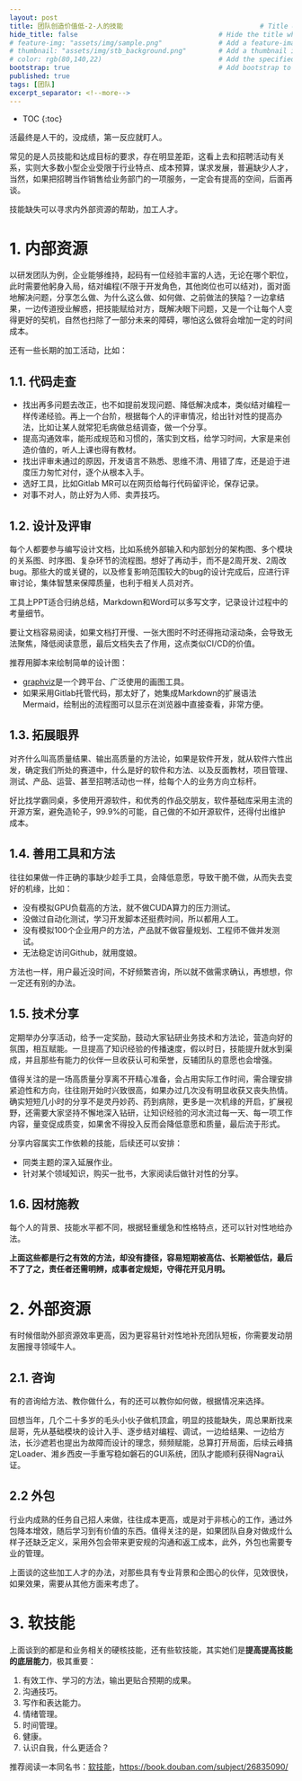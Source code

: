 ```yaml
---
layout: post
title: 团队创造价值低-2-人的技能                                  # Title of the page
hide_title: false                                   # Hide the title when displaying the post, but shown in lists of posts
# feature-img: "assets/img/sample.png"              # Add a feature-image to the post
# thumbnail: "assets/img/stb_background.png"        # Add a thumbnail image on blog view
# color: rgb(80,140,22)                             # Add the specified color as feature image, and change link colors in post
bootstrap: true                                     # Add bootstrap to the page
published: true
tags: [团队]
excerpt_separator: <!--more-->
---
```


<!--more-->
* TOC
{:toc}

活最终是人干的，没成绩，第一反应就盯人。

常见的是人员技能和达成目标的要求，存在明显差距，这看上去和招聘活动有关系，实则大多数小型企业受限于行业特点、成本预算，谋求发展，普遍缺少人才，当然，如果把招聘当作销售给业务部门的一项服务，一定会有提高的空间，后面再谈。

技能缺失可以寻求内外部资源的帮助，加工人才。

# 1. 内部资源

以研发团队为例，企业能够维持，起码有一位经验丰富的人选，无论在哪个职位，此时需要他躬身入局，结对编程(不限于开发角色，其他岗位也可以结对)，面对面地解决问题，分享怎么做、为什么这么做、如何做、之前做法的狭隘？一边拿结果，一边传道授业解惑，把技能赋给对方，既解决眼下问题，又是一个让每个人变得更好的契机，自然也扫除了一部分未来的障碍，哪怕这么做将会增加一定的时间成本。

还有一些长期的加工活动，比如：

## 1.1. 代码走查

* 找出再多问题去改正，也不如提前发现问题、降低解决成本，类似结对编程一样传递经验。再上一个台阶，根据每个人的评审情况，给出针对性的提高办法，比如让某人就常犯毛病做总结调查，做一个分享。
* 提高沟通效率，能形成规范和习惯的，落实到文档，给学习时间，大家是来创造价值的，听人上课也得有教材。
* 找出评审未通过的原因，开发语言不熟悉、思维不清、用错了库，还是迫于进度压力匆忙对付，逐个从根本入手。
* 选好工具，比如Gitlab MR可以在网页给每行代码留评论，保存记录。
* 对事不对人，防止好为人师、卖弄技巧。

## 1.2. 设计及评审

每个人都要参与编写设计文档，比如系统外部输入和内部划分的架构图、多个模块的关系图、时序图、复杂环节的流程图。想好了再动手，而不是2周开发、2周改bug。那些大的或关键的，以及修复影响范围较大的bug的设计完成后，应进行评审讨论，集体智慧来保障质量，也利于相关人员对齐。

工具上PPT适合归纳总结，Markdown和Word可以多写文字，记录设计过程中的考量细节。

​要让文档容易阅读，如果文档打开慢、一张大图时不时还得拖动滚动条，会导致无法聚焦，降低阅读意愿，最后文档失去了作用，这点类似CI/CD的价值。

推荐用脚本来绘制简单的设计图：
* [graphviz](https://www.graphviz.org/)是一个跨平台、广泛使用的画图工具。
* 如果采用Gitlab托管代码，那太好了，她集成Markdown的扩展语法Mermaid，绘制出的流程图可以显示在浏览器中直接查看，非常方便。

## 1.3. 拓展眼界

对齐什么叫高质量结果、输出高质量的方法论，如果是软件开发，就从软件六性出发，确定我们所处的赛道中，什么是好的软件和方法、以及反面教材，项目管理、测试、产品、运营、甚至招聘活动也一样，给每个人的业务方向立标杆。

好比找学霸同桌，多使用开源软件，和优秀的作品交朋友，软件基础库采用主流的开源方案，避免造轮子，99.9%的可能，自己做的不如开源软件，还得付出维护成本。

## 1.4. 善用工具和方法

往往如果做一件正确的事缺少趁手工具，会降低意愿，导致干脆不做，从而失去变好的机缘，比如： 

* 没有模拟GPU负载高的方法，就不做CUDA算力的压力测试。
* 没做过自动化测试，学习开发脚本还挺费时间，所以都用人工。
* 没有模拟100个企业用户的方法，产品就不做容量规划、工程师不做并发测试。
* 无法稳定访问Github，就用度娘。

方法也一样，用户最近没时间，不好频繁咨询，所以就不做需求确认，再想想，你一定还有别的办法。

## 1.5. 技术分享

定期举办分享活动，给予一定奖励，鼓动大家钻研业务技术和方法论，营造向好的氛围，相互赋能。一旦提高了知识经验的传播速度，假以时日，技能提升就水到渠成，并且那些有能力的伙伴一旦收获认可和荣誉，反辅团队的意愿也会增强。

值得关注的是一场高质量分享离不开精心准备，会占用实际工作时间，需合理安排紧迫性和方向，往往刚开始时兴致很高，如果办过几次没有明显收获又丧失热情。确实短短几小时的分享不是灵丹妙药、药到病除，更多是一次机缘的开启，扩展视野，还需要大家坚持不懈地深入钻研，让知识经验的河水流过每一天、每一项工作内容，量变促成质变，如果舍不得投入反而会降低意愿和质量，最后流于形式。

​分享内容属实工作依赖的技能，后续还可以安排：

* 同类主题的深入延展作业。
* 针对某个领域知识，购买一批书，大家阅读后做针对性的分享。

## 1.6. 因材施教

每个人的背景、技能水平都不同，根据轻重缓急和性格特点，还可以针对性地给办法。

**上面这些都是行之有效的方法，却没有捷径，容易短期被高估、长期被低估，最后不了了之，责任者还需明辨，成事者定规矩，守得花开见月明。**

# 2. 外部资源

有时候借助外部资源效率更高，因为更容易针对性地补充团队短板，你需要发动朋友圈搜寻领域牛人。

## 2.1. 咨询

有的咨询给方法、教你做什么，有的还可以教你如何做，根据情况来选择。

回想当年，几个二十多岁的毛头小伙子做机顶盒，明显的技能缺失，周总果断找来屈哥，先从基础模块的设计入手、逐步结对编程、调试，一边给结果、一边给方法，长沙遮若也提出为故障而设计的理念，频频赋能，总算打开局面，后续云峰搞定Loader、湘乡西皮一手重写稳如磐石的GUI系统，团队才能顺利获得Nagra认证。

## 2.2 外包
 
行业内成熟的任务自己招人来做，往往成本更高，或是对于非核心的工作，通过外包降本增效，随后学习到有价值的东西。值得关注的是，如果团队自身对做成什么样子还缺乏定义，采用外包会带来更安规的沟通和返工成本，此外，外包也需要专业的管理。

上面谈的这些加工人才的办法，对那些具有专业背景和企图心的伙伴，见效很快，如果效果，需要从其他方面来考虑了。

# 3. 软技能

上面谈到的都是和业务相关的硬核技能，还有些软技能，其实她们是**提高提高技能的底层能力**，极其重要：

1. 有效工作、学习的方法，输出更贴合预期的成果。
1. 沟通技巧。
1. 写作和表达能力。
1. 情绪管理。
1. 时间管理。
1. 健康。
1. 认识自我，什么更适合？

推荐阅读一本同名书：[软技能](https://book.douban.com/subject/26835090/)，https://book.douban.com/subject/26835090/